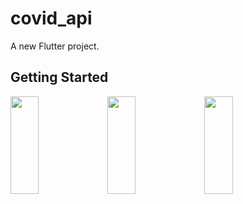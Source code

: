 # covid_api

A new Flutter project.

## Getting Started

<p>
<img src="https://github.com/khushipatel0147/covid_api/assets/119857263/cc898d9e-bd63-4dbb-8b56-35d84dbdaa4e" height="20%" width="30%" >
<img src="https://github.com/khushipatel0147/covid_api/assets/119857263/5df54e79-32ac-4da8-8b07-6b9dda3488c6" height="20%" width="30%" >
<img src="https://github.com/khushipatel0147/covid_api/assets/119857263/e1655878-8ec2-498a-8603-8a6f4c296a2c" height="20%" width="30%" >
</p>
